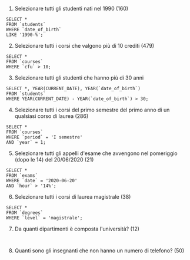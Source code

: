 1. Selezionare tutti gli studenti nati nel 1990 (160)

``` MYSQL
SELECT *
FROM `students`
WHERE `date_of_birth` 
LIKE '1990-%';

```
2. Selezionare tutti i corsi che valgono più di 10 crediti (479)

``` MYSQL
SELECT *
FROM `courses`
WHERE `cfu` > 10;

```


3. Selezionare tutti gli studenti che hanno più di 30 anni

``` MYSQL
SELECT *, YEAR(CURRENT_DATE), YEAR(`date_of_birth`)
FROM `students`
WHERE YEAR(CURRENT_DATE) - YEAR(`date_of_birth`) > 30;

```


4. Selezionare tutti i corsi del primo semestre del primo anno di un qualsiasi corso di
laurea (286)

``` MYSQL
SELECT * 
FROM `courses`
WHERE `period` = 'I semestre'
AND `year` = 1;

```

5. Selezionare tutti gli appelli d'esame che avvengono nel pomeriggio (dopo le 14) del
20/06/2020 (21)

``` MYSQL
SELECT * 
FROM `exams`
WHERE `date` = '2020-06-20'
AND `hour` > '14%';

```

6. Selezionare tutti i corsi di laurea magistrale (38)

``` MYSQL
SELECT * 
FROM `degrees`
WHERE `level` = 'magistrale';

```

7. Da quanti dipartimenti è composta l'università? (12)

``` MYSQL


```

8. Quanti sono gli insegnanti che non hanno un numero di telefono? (50)

``` MYSQL


```